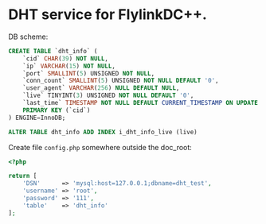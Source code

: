 DHT service for FlylinkDC++.
==============

DB scheme:
```sql
CREATE TABLE `dht_info` (
    `cid` CHAR(39) NOT NULL,
    `ip` VARCHAR(15) NOT NULL,
    `port` SMALLINT(5) UNSIGNED NOT NULL,
    `conn_count` SMALLINT(5) UNSIGNED NOT NULL DEFAULT '0',
    `user_agent` VARCHAR(256) NULL DEFAULT NULL,
    `live` TINYINT(3) UNSIGNED NOT NULL DEFAULT '0',
    `last_time` TIMESTAMP NOT NULL DEFAULT CURRENT_TIMESTAMP ON UPDATE CURRENT_TIMESTAMP,
    PRIMARY KEY (`cid`)
) ENGINE=InnoDB;

ALTER TABLE dht_info ADD INDEX i_dht_info_live (live) 

```

Create file `config.php` somewhere outside the doc_root:

```php
<?php

return [
    'DSN'      => 'mysql:host=127.0.0.1;dbname=dht_test',
    'username' => 'root',
    'password' => '111',
    'table'    => 'dht_info'
];
```
